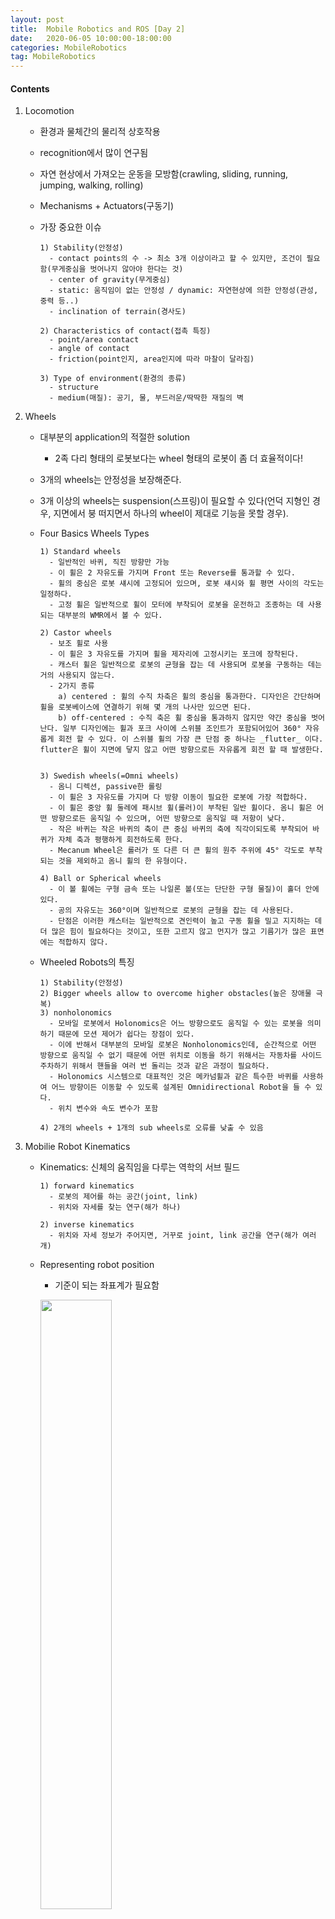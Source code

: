 ```yaml
---
layout: post
title:  Mobile Robotics and ROS [Day 2]
date:   2020-06-05 10:00:00-18:00:00
categories: MobileRobotics
tag: MobileRobotics
---
```


#### Contents
1. Locomotion
    - 환경과 물체간의 물리적 상호작용  
    - recognition에서 많이 연구됨  
    - 자연 현상에서 가져오는 운동을 모방함(crawling, sliding, running, jumping, walking, rolling)  
    - Mechanisms + Actuators(구동기)  
    - 가장 중요한 이슈  
        
          1) Stability(안정성)  
            - contact points의 수 -> 최소 3개 이상이라고 할 수 있지만, 조건이 필요함(무게중심을 벗어나지 않아야 한다는 것)  
            - center of gravity(무게중심)  
            - static: 움직임이 없는 안정성 / dynamic: 자연현상에 의한 안정성(관성, 중력 등..)  
            - inclination of terrain(경사도)  

          2) Characteristics of contact(접촉 특징)  
            - point/area contact  
            - angle of contact  
            - friction(point인지, area인지에 따라 마찰이 달라짐)  

          3) Type of environment(환경의 종류)  
            - structure  
            - medium(매질): 공기, 물, 부드러운/딱딱한 재질의 벽  

2. Wheels
    - 대부분의 application의 적절한 solution
        * 2족 다리 형태의 로봇보다는 wheel 형태의 로봇이 좀 더 효율적이다!  
    - 3개의 wheels는 안정성을 보장해준다.
    - 3개 이상의 wheels는 suspension(스프링)이 필요할 수 있다(언덕 지형인 경우, 지면에서 붕 떠지면서 하나의 wheel이 제대로 기능을 못할 경우).
    
    - Four Basics Wheels Types  
    
          1) Standard wheels  
            - 일반적인 바퀴, 직진 방향만 가능  
            - 이 휠은 2 자유도를 가지며 Front 또는 Reverse를 통과할 수 있다.   
            - 휠의 중심은 로봇 섀시에 고정되어 있으며, 로봇 섀시와 휠 평면 사이의 각도는 일정하다.  
            - 고정 휠은 일반적으로 휠이 모터에 부착되어 로봇을 운전하고 조종하는 데 사용되는 대부분의 WMR에서 볼 수 있다.  

          2) Castor wheels  
            - 보조 휠로 사용  
            - 이 휠은 3 자유도를 가지며 휠을 제자리에 고정시키는 포크에 장착된다.  
            - 캐스터 휠은 일반적으로 로봇의 균형을 잡는 데 사용되며 로봇을 구동하는 데는 거의 사용되지 않는다.   
            - 2가지 종류  
              a) centered : 휠의 수직 차축은 휠의 중심을 통과한다. 디자인은 간단하며 휠을 로봇베이스에 연결하기 위해 몇 개의 나사만 있으면 된다.  
              b) off-centered : 수직 축은 휠 중심을 통과하지 않지만 약간 중심을 벗어난다. 일부 디자인에는 휠과 포크 사이에 스위블 조인트가 포함되어있어 360° 자유롭게 회전 할 수 있다. 이 스위블 휠의 가장 큰 단점 중 하나는 _flutter_ 이다. flutter은 휠이 지면에 닿지 않고 어떤 방향으로든 자유롭게 회전 할 때 발생한다.  


          3) Swedish wheels(=Omni wheels)  
            - 옴니 디렉션, passive한 롤링  
            - 이 휠은 3 자유도를 가지며 다 방향 이동이 필요한 로봇에 가장 적합하다.  
            - 이 휠은 중앙 휠 둘레에 패시브 휠(롤러)이 부착된 일반 휠이다. 옴니 휠은 어떤 방향으로든 움직일 수 있으며, 어떤 방향으로 움직일 때 저항이 낮다.   
            - 작은 바퀴는 작은 바퀴의 축이 큰 중심 바퀴의 축에 직각이되도록 부착되어 바퀴가 자체 축과 평행하게 회전하도록 한다.   
            - Mecanum Wheel은 롤러가 또 다른 더 큰 휠의 원주 주위에 45° 각도로 부착되는 것을 제외하고 옴니 휠의 한 유형이다.  

          4) Ball or Spherical wheels  
            - 이 볼 휠에는 구형 금속 또는 나일론 볼(또는 단단한 구형 물질)이 홀더 안에 있다.   
            - 공의 자유도는 360°이며 일반적으로 로봇의 균형을 잡는 데 사용된다.   
            - 단점은 이러한 캐스터는 일반적으로 견인력이 높고 구동 휠을 밀고 지지하는 데 더 많은 힘이 필요하다는 것이고, 또한 고르지 않고 먼지가 많고 기름기가 많은 표면에는 적합하지 않다.  

    - Wheeled Robots의 특징  

          1) Stability(안정성)  
          2) Bigger wheels allow to overcome higher obstacles(높은 장애물 극복)  
          3) nonholonomics  
            - 모바일 로봇에서 Holonomics은 어느 방향으로도 움직일 수 있는 로봇을 의미하기 때문에 모션 제어가 쉽다는 장점이 있다.  
            - 이에 반해서 대부분의 모바일 로봇은 Nonholonomics인데, 순간적으로 어떤 방향으로 움직일 수 없기 때문에 어떤 위치로 이동을 하기 위해서는 자동차를 사이드 주차하기 위해서 핸들을 여러 번 돌리는 것과 같은 과정이 필요하다.   
            - Holonomics 시스템으로 대표적인 것은 메카넘휠과 같은 특수한 바퀴를 사용하여 어느 방향이든 이동할 수 있도록 설계된 Omnidirectional Robot을 들 수 있다.  
            - 위치 변수와 속도 변수가 포함  
            
          4) 2개의 wheels + 1개의 sub wheels로 오류를 낮출 수 있음  

3. Mobilie Robot Kinematics
    - Kinematics: 신체의 움직임을 다루는 역학의 서브 필드  
    
          1) forward kinematics  
            - 로봇의 제어를 하는 공간(joint, link)  
            - 위치와 자세를 찾는 연구(해가 하나)  
            
          2) inverse kinematics  
            - 위치와 자세 정보가 주어지면, 거꾸로 joint, link 공간을 연구(해가 여러 개)

    - Representing robot position  
        + 기준이 되는 좌표계가 필요함  
        
        <img src="/assets/images/ros2/1.PNG" width="50%"><br>
        
        <img src="/assets/images/ros2/2.PNG" width="50%"><br>

        + robot pose: 기준점(x, y) + 앵글값(0), 어느 프레임으로부터 기준이 되느냐를 표시해야 함  
        + mapping between the two frames: dot은 미분을 뜻함. 기준 위치에서 로봇이 얼마나 회전되어 있는지.  
        
        <img src="/assets/images/ros2/3.PNG" width="50%"><br>
        
        <img src="/assets/images/ros2/4.PNG" width="50%"><br>
     

    - Holonomic systems  
        + initial frame에서 diffrential equation(로봇의 움직임을 수학적으로 모델링 -> 미분방정식 형태)이 integrable(적분이 가능한) final position  
        + 각 휠의 속도 -> differential equation이 구해짐  
        + 위의 값을 적분하면 final position을 찾을 수 있음(휠의 회전량을 누적해서)  
        + 각 휠의 이동 거리 측정은 로봇의 최종 위치를 계산<br><br>
    
    - Non-holonomic systems  
        + diffrential equation이 주어졌지만, 적분이 불가능하여 final position을 찾을 수 없음  
        + 휠의 속도를 적분해서 final position을 찾을 수 없음(why? 이동량은 같지만, final position이 다를 수 있기 때문에)   
        + 이동하는 함수를 시간에 따라 표현해야만 가능해짐  
        
        <img src="/assets/images/ros2/5.PNG" width="50%"><br><br>
        
        
    - Kinematics of wheel motion  
        + wheel motion model  
            + lateral slip  
            + (자동차)차량 동역학에서 슬립은 타이어와 이동하는 노면 간의 상대 운동이다. 이 미끄러짐은 타이어의 회전 속도가 프리 롤링 속도보다 크거나 작거나(보통 미끄러짐 비율로 표시) 타이어의 회전면이 운동 방향과 비스듬하게 되었을 때(슬립이라고 함) 발생한다.  
            + lateral slip(타이어 측면의 미끄러짐)이란, 움직이는 방향과 가리키는 방향 사이의 각도이다. 예를 들어 이것은 코너링에서 발생할 수 있으며, 타이어 및 트레드의 변형에 의해 가능하다.  
            
            <img src="/assets/images/ros2/6.PNG" width="50%"><br>
            
            <img src="/assets/images/ros2/7.PNG" width="50%"><br><br>
        
        
    - Instantaneous Center of Rotation(IC/ICR/ICC, 순간적인 회전 중심)  
        1) Case 1: IC가 존재  
        
        <img src="/assets/images/ros2/8.PNG" width="50%"><br> 
        
          - 차량의 각 바퀴는 IC를 중심으로 회전을 한다.  
          - IC는 각 휠의 롤 축의 교차점에 있다.  
          - 각 바퀴의 속도는 차량의 회전과 일치한다.  

        > 𝑣𝑣1=𝑅𝑅1𝜔𝜔,𝑣𝑣2=𝑅𝑅2𝜔𝜔, 𝑣𝑣3=𝑅𝑅3𝜔𝜔
        
        2) Case 2: IC가 없음  
        
        <img src="/assets/images/ros2/9.PNG" width="50%"><br>
    
           - IC가 없으면 회전이 불가능함

        3) Case 3: IC가 존재하면서, 각 휠의 거리와 속도가 비례할 때  
        
        <img src="/assets/images/ros2/10.PNG" width="50%"><br>
    
        > 𝑣𝑣1=𝑅𝑅1𝜔𝜔,𝑣𝑣2=𝑅𝑅2𝜔𝜔


    - Wheel Kinematic Constraints  
        + 가정  
            a) Movement on a horizontal plane(수평면에서의 움직임)  
            b) Point contact of the wheels(바퀴의 점 접촉)  
            c) Wheels not deformable(변형할 수 없는 바퀴)  
            d) Pure rolling(순수한 롤링)  
            e) No slipping, skidding or sliding(미끄러짐 없음)  
            f) No friction for rotation around contact point(접점 주변의 회전 마찰 없음)  
            g) Steering axes orthogonal to the surface(표면에 직교하는 스티어링 축)  
            h) Wheels connected by rigid frame(chassis)(견고한 프레임으로 연결된 휠)  
    
        + Fixed Standard Wheel  
            : 표준 휠은 속도의 방향 제약을 제공  
            
            <img src="/assets/images/ros2/11.PNG" width="50%"><br><br>
            
        + Steered Standard Wheel  
            : 스티어링 작동으로 스티어링 가능한 표준 휠 정렬 가능  
            
            <img src="/assets/images/ros2/12.PNG" width="50%"><br><br>
            
        + Castor Wheel 
            : 오프셋 캐스터 휠은 연결 지점에서 두 개의 직교 선형 속도를 허용  
            
            <img src="/assets/images/ros2/13.PNG" width="50%"><br><br>
            
        + Swedish Wheel
            : 표준 휠에서 1개의 DOF(Degrees of Freedom, 자유도)가 추가  
            
            <img src="/assets/images/ros2/14.PNG" width="50%"><<br><br>
            
        + Spherical Wheel
            : 모션에 직접적인 제약이 없는 전 방향 가능  

            <img src="/assets/images/ros2/15.PNG" width="50%"><br><br>

    - Kinematics Model
        + 목표: 휠 속도, 조향 각도, 조향 속도 및 로봇의 기하학적 파라미터 (구성 좌표)의 함수로 로봇 속도 설정
        + Forward kinematics
            <img src="/assets/images/ros2/16.PNG" width="50%"><br>
            
        + Inverse Kinematics
            <img src="/assets/images/ros2/17.PNG" width="50%"><br><br>
    
    
    - Mobile Robot의 Locomotion  
        1) Differential drive robots  

               - 두 개의 바퀴가 공통 축에 장착되어 라인이 일치되고, 별도의 모터로 제어                - 가장 단순하지만 가장 인기있는 드라이브 메커니즘  
               - 각 휠이 회전 운동을 나타내려면 로봇이 공통 축에있는 IC를 중심으로 회전해야 함.  
               - IC는 두 바퀴의 상대 속도에 따라 달라짐.  
               - 두 개의 휠의 상대적인 속도에 따라 IC의 값이 결정됨(두 휠의 상대속도가 일치하면, IC는 무한대 / 두 휠의 상대속도가 음수이면, IC가 결정)  
               - 대표적으로 터틀봇  


        2) Kinematics model in the robot frame  
        
        <img src="/assets/images/ros2/18.PNG" width="50%"><br>

        <img src="/assets/images/ros2/19.PNG" width="50%"><br><br>
        
        
        3) Synchronous drive mobile robots  
        
               - 각 휠은 구동 및 스티어링(조향)이 가능  
               - 일반적인 구성: 3개의 스티어링 휠이 정삼각형의 정점에 배치  
               - 모든 바퀴가 함께 조향되고 운전  
               - 하나의 모터가 모든 바퀴를 같은 속도로 회전  
               - 다른 모터는 모든 휠을 조향하여 항상 같은 방향을 가리키도록 함.  
               - IC는 항상 무한대로, 로봇의 방향은 변경할 수 없음.  
               - 터렛과 함께 사용되는 경우가 많음.  
               - 기계식 체인으로 인해 휠이 잘못 정렬될 수 있음.<br><br>


        4) Omnidirectional mobile robots  
        
               - 3 DOF 모션 가능  
               - inverse kinematics is significant  
               - 설계 문제는 Nonholonomic 제약 조건 해결과 밀접한 관련이 있음.  
               - 수동 롤러로 둘러싸인 원형 허브로 구성  
               - 허브가 구동되고 롤러가 유휴 상태(수동)<br><br>


        5) Kinematics of roller wheels  
        
               - 허브 회전: 롤러가 여전히 남아있는 상태에서 허브 축을 중심으로 회전(또는 롤)  
               - 롤러 회전: 롤러가 지면 회전과 접촉하고 허브가 고정된 상태에서 허브 축 방향으로 이동  
               - 다른 방향으로의 움직임에는 허브 회전과 롤러 회전이 조합  
            
        <img src="/assets/images/ros2/20.PNG" width="50%"><br><br>
             
             
        6) Three-wheeled omnidirectional mobile robot with universal wheels  
            
               - 3개의 바퀴 힘으로부터의 결과 힘 벡터는 로봇의 움직임을 결정  
               - 동작은 로봇 중심의 변환 및 로봇 중심에 대한 회전으로 분해  

        <img src="/assets/images/ros2/21.PNG" width="50%"><br><br>
            
            
        7) Four-wheeled mobile robot with Swedish wheels  

               - 결점    
                 a) 불연속 접촉으로 인한 수직 진동  
                 b) 신뢰성 문제  
                 c) 복잡한 디자인  
                
        <img src="/assets/images/ros2/22.PNG" width="50%"><br>
